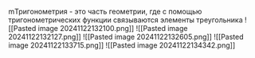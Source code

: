 mТригонометрия - это часть геометрии, где с помощью тригонометрических функции связываются элементы треугольника
![[Pasted image 20241122132100.png]] 
![[Pasted image 20241122132127.png]]
 ![[Pasted image 20241122132605.png]]
 ![[Pasted image 20241122133715.png]]
 ![[Pasted image 20241122134342.png]]
 